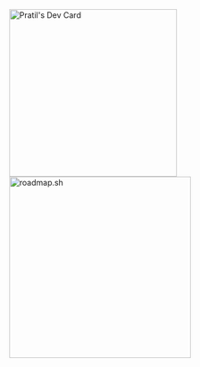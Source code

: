 <a href="https://app.daily.dev/pratil" target="_blank" >
  <img src="https://api.daily.dev/devcards/v2/h6eKSxEhDIWkwVZvOK49N.png?type=default&r=jvi" width="300" alt="Pratil's Dev Card"/>
</a>
<a href="https://roadmap.sh/u/pratil" target="_blank" >
  <img src="https://roadmap.sh/card/tall/67f15be02fb824bbb5d90dbd?variant=dark" width="325" alt="roadmap.sh"/>
<!--   <img src="https://roadmap.sh/card/wide/67f15be02fb824bbb5d90dbd?variant=dark" width="700" height="280" alt="roadmap.sh"/> -->
</a>
